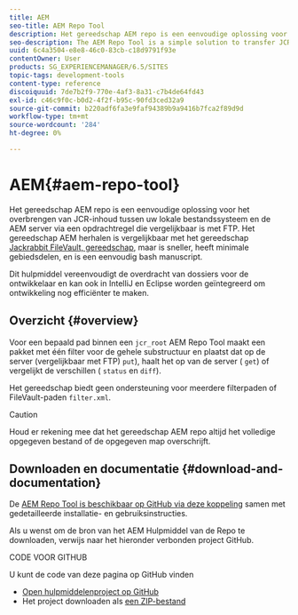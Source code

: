 ```yaml
---
title: AEM
seo-title: AEM Repo Tool
description: Het gereedschap AEM repo is een eenvoudige oplossing voor het overbrengen van JCR-inhoud tussen uw lokale bestandssysteem en de AEM server via een opdrachtregel die vergelijkbaar is met FTP. Het gereedschap AEM repo is vergelijkbaar met het gereedschap Jackrabbit FileVault, maar is sneller, heeft minimale afhankelijkheden en is een eenvoudig bash-script.
seo-description: The AEM Repo Tool is a simple solution to transfer JCR content between your local filesystem and the AEM server via the command line comparable to FTP. The AEM Repo Tool is similar to the Jackrabbit FileVault tool, but is faster, has minimal dependencies, and is a simple bash script.
uuid: 6c4a3504-e8e8-46c0-83cb-c18d9791f93e
contentOwner: User
products: SG_EXPERIENCEMANAGER/6.5/SITES
topic-tags: development-tools
content-type: reference
discoiquuid: 7de7b2f9-770e-4af3-8a31-c7b4de64fd43
exl-id: c46c9f0c-b0d2-4f2f-b95c-90fd3ced32a9
source-git-commit: b220adf6fa3e9faf94389b9a9416b7fca2f89d9d
workflow-type: tm+mt
source-wordcount: '284'
ht-degree: 0%

---
```


# AEM{#aem-repo-tool}

Het gereedschap AEM repo is een eenvoudige oplossing voor het overbrengen van JCR-inhoud tussen uw lokale bestandssysteem en de AEM server via een opdrachtregel die vergelijkbaar is met FTP. Het gereedschap AEM herhalen is vergelijkbaar met het gereedschap [Jackrabbit FileVault, gereedschap](/help/sites-developing/ht-vlttool.md), maar is sneller, heeft minimale gebiedsdelen, en is een eenvoudig bash manuscript.

Dit hulpmiddel vereenvoudigt de overdracht van dossiers voor de ontwikkelaar en kan ook in IntelliJ en Eclipse worden geïntegreerd om ontwikkeling nog efficiënter te maken.

## Overzicht {#overview}

Voor een bepaald pad binnen een `jcr_root` AEM Repo Tool maakt een pakket met één filter voor de gehele substructuur en plaatst dat op de server (vergelijkbaar met FTP) `put`), haalt het op van de server ( `get`) of vergelijkt de verschillen ( `status` en `diff`).

Het gereedschap biedt geen ondersteuning voor meerdere filterpaden of FileVault-paden `filter.xml`.

>[!CAUTION]
>
>Houd er rekening mee dat het gereedschap AEM repo altijd het volledige opgegeven bestand of de opgegeven map overschrijft.

## Downloaden en documentatie {#download-and-documentation}

De [AEM Repo Tool is beschikbaar op GitHub via deze koppeling](https://github.com/Adobe-Marketing-Cloud/tools/tree/master/repo) samen met gedetailleerde installatie- en gebruiksinstructies.

Als u wenst om de bron van het AEM Hulpmiddel van de Repo te downloaden, verwijs naar het hieronder verbonden project GitHub.

CODE VOOR GITHUB

U kunt de code van deze pagina op GitHub vinden

* [Open hulpmiddelenproject op GitHub](https://github.com/Adobe-Marketing-Cloud/tools)
* Het project downloaden als [een ZIP-bestand](https://github.com/Adobe-Marketing-Cloud/tools/archive/master.zip)
